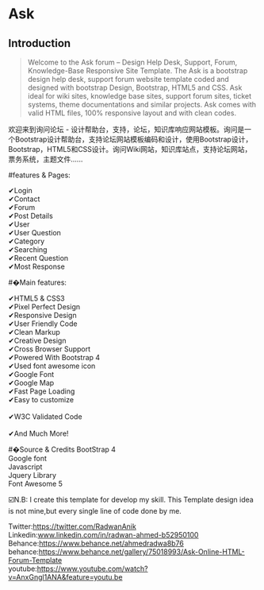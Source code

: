 # Ask

## Introduction

>Welcome to the Ask forum –  Design Help Desk, Support, Forum, Knowledge-Base Responsive Site Template. The Ask is a bootstrap design help desk, support forum website template coded and designed with bootstrap Design, Bootstrap, HTML5 and CSS. Ask ideal for wiki sites, knowledge base sites, support forum sites, ticket systems, theme documentations and similar projects. Ask comes with valid HTML files, 100% responsive layout and with clean codes.<br>

欢迎来到询问论坛 - 设计帮助台，支持，论坛，知识库响应网站模板。询问是一个Bootstrap设计帮助台，支持论坛网站模板编码和设计，使用Bootstrap设计，Bootstrap，HTML5和CSS设计。询问Wiki网站，知识库站点，支持论坛网站，票务系统，主题文件......


#features & Pages:

✔Login<br> 
✔Contact<br> 
✔Forum<br> 
✔Post Details<br> 
✔User<br> 
✔User Question<br> 
✔Category<br>
✔Searching<br>
✔Recent Question<br>
✔Most Response<br>



#�Main features:

✔HTML5 & CSS3<br> 
✔Pixel Perfect Design<br> 
✔Responsive Design<br> 
✔User Friendly Code<br> 
✔Clean Markup<br> 
✔Creative Design<br> 
✔Cross Browser Support<br> 
✔Powered With Bootstrap 4<br> 
✔Used font awesome icon<br> 
✔Google Font<br> 
✔Google Map<br> 
✔Fast Page Loading<br> 
✔Easy to customize<br>  
✔W3C Validated Code<br>   
✔And Much More!<br>


#�Source & Credits
BootStrap 4<br> 
Google font<br> 
Javascript<br> 
Jquery Library<br>
Font Awesome 5<br>


☑️N.B: I create this template for develop my skill. This Template design idea is not mine,but every single line of code done by me.<br>

Twitter:https://twitter.com/RadwanAnik <br>
Linkedin:www.linkedin.com/in/radwan-ahmed-b52950100<br>
Behance:https://www.behance.net/ahmedradwa8b76<br>
behance:https://www.behance.net/gallery/75018993/Ask-Online-HTML-Forum-Template<br>
youtube:https://www.youtube.com/watch?v=AnxGngl1ANA&feature=youtu.be<br>
    
